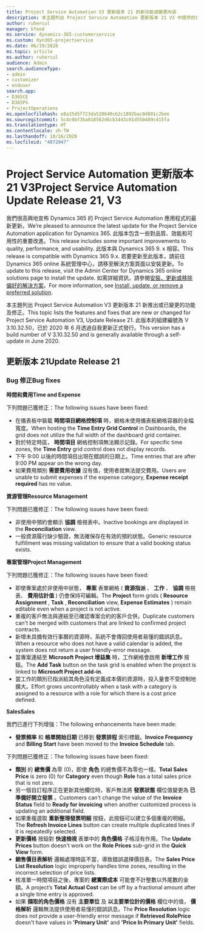```yaml
---
title: Project Service Automation V3 更新版本 21 的新功能或變更內容
description: 本主題列出 Project Service Automation 更新版本 21 V3 中提供的功能和修正。
author: ruhercul
manager: kfend
ms.service: dynamics-365-customerservice
ms.custom: dyn365-projectservice
ms.date: 06/19/2020
ms.topic: article
ms.author: ruhercul
audience: Admin
search.audienceType:
- admin
- customizer
- enduser
search.app:
- D365CE
- D365PS
- ProjectOperations
ms.openlocfilehash: e8a15d5f723da528640c62c1892bac0d801c2bee
ms.sourcegitcommit: 5c4c9bf3ba018562d6cb3443c01d550489c415fa
ms.translationtype: HT
ms.contentlocale: zh-TW
ms.lasthandoff: 10/16/2020
ms.locfileid: "4072947"
---
```

# <a name="project-service-automation-update-release-21-v3"></a><span data-ttu-id="eab11-103">Project Service Automation 更新版本 21 V3</span><span class="sxs-lookup"><span data-stu-id="eab11-103">Project Service Automation Update Release 21, V3</span></span>

<span data-ttu-id="eab11-104">我們很高興地宣佈 Dynamics 365 的 Project Service Automation 應用程式的最新更新。</span><span class="sxs-lookup"><span data-stu-id="eab11-104">We’re pleased to announce the latest update for the Project Service Automation application for Dynamics 365.</span></span> <span data-ttu-id="eab11-105">此版本包含一些對品質、效能和可用性的重要改進。</span><span class="sxs-lookup"><span data-stu-id="eab11-105">This release includes some important improvements to quality, performance, and usability.</span></span> <span data-ttu-id="eab11-106">此版本與 Dynamics 365 9. x 相容。</span><span class="sxs-lookup"><span data-stu-id="eab11-106">This release is compatible with Dynamics 365 9.x.</span></span> <span data-ttu-id="eab11-107">若要更新至此版本，請前往 Dynamics 365 online 系統管理中心，請移至解決方案頁面以安裝更新。</span><span class="sxs-lookup"><span data-stu-id="eab11-107">To update to this release, visit the Admin Center for Dynamics 365 online solutions page to install the update.</span></span> <span data-ttu-id="eab11-108">如需詳細資訊，請參閱[安裝、更新或移除偏好的解決方案](https://docs.microsoft.com/power-platform/admin/install-remove-preferred-solution)。</span><span class="sxs-lookup"><span data-stu-id="eab11-108">For more information, see [Install, update, or remove a preferred solution](https://docs.microsoft.com/power-platform/admin/install-remove-preferred-solution).</span></span>

<span data-ttu-id="eab11-109">本主題列出 Project Service Automation V3 更新版本 21 新推出或已變更的功能及修正。</span><span class="sxs-lookup"><span data-stu-id="eab11-109">This topic lists the features and fixes that are new or changed for Project Service Automation V3, Update Release 21.</span></span> <span data-ttu-id="eab11-110">此版本的組建編號為 V 3.10.32.50，已於 2020 年 6 月透過自我更新正式發行。</span><span class="sxs-lookup"><span data-stu-id="eab11-110">This version has a build number of V 3.10.32.50 and is generally available through a self-update in June 2020.</span></span>

## <a name="update-release-21"></a><span data-ttu-id="eab11-111">更新版本 21</span><span class="sxs-lookup"><span data-stu-id="eab11-111">Update Release 21</span></span>

### <a name="bug-fixes"></a><span data-ttu-id="eab11-112">Bug 修正</span><span class="sxs-lookup"><span data-stu-id="eab11-112">Bug fixes</span></span>

<span data-ttu-id="eab11-113">**時間和費用**</span><span class="sxs-lookup"><span data-stu-id="eab11-113">**Time and Expense**</span></span>

<span data-ttu-id="eab11-114">下列問題已獲修正：</span><span class="sxs-lookup"><span data-stu-id="eab11-114">The following issues have been fixed:</span></span>

- <span data-ttu-id="eab11-115">在儀表板中裝載 **時間項目網格控制項** 時，網格未使用儀表板網格容器的全幅寬度。</span><span class="sxs-lookup"><span data-stu-id="eab11-115">When hosting the **Time Entry Grid Control** in Dashboards, the grid does not utilize the full width of the dashboard grid container.</span></span>
- <span data-ttu-id="eab11-116">對於特定時區， **時間項目** 網格控制項無法顯示記錄。</span><span class="sxs-lookup"><span data-stu-id="eab11-116">For specific time zones, the **Time Entry** grid control does not display records.</span></span>
- <span data-ttu-id="eab11-117">下午 9:00 以後的時間項目出現在錯誤的日期上。</span><span class="sxs-lookup"><span data-stu-id="eab11-117">Time entries that are after 9:00 PM appear on the wrong day.</span></span>
- <span data-ttu-id="eab11-118">如果費用類別 **需要費用收據** 沒有值，使用者就無法提交費用。</span><span class="sxs-lookup"><span data-stu-id="eab11-118">Users are unable to submit expenses if the expense category, **Expense receipt required** has no value.</span></span>

<span data-ttu-id="eab11-119">**資源管理**</span><span class="sxs-lookup"><span data-stu-id="eab11-119">**Resource Management**</span></span>

<span data-ttu-id="eab11-120">下列問題已獲修正：</span><span class="sxs-lookup"><span data-stu-id="eab11-120">The following issues have been fixed:</span></span>

- <span data-ttu-id="eab11-121">非使用中預約會顯示 **協調** 檢視表中。</span><span class="sxs-lookup"><span data-stu-id="eab11-121">Inactive bookings are displayed in the **Reconciliation** view.</span></span>
- <span data-ttu-id="eab11-122">一般資源履行缺少驗證，無法確保存在有效的預約狀態。</span><span class="sxs-lookup"><span data-stu-id="eab11-122">Generic resource fulfillment was missing validation to ensure that a valid booking status exists.</span></span>

<span data-ttu-id="eab11-123">**專案管理**</span><span class="sxs-lookup"><span data-stu-id="eab11-123">**Project Management**</span></span>

<span data-ttu-id="eab11-124">下列問題已獲修正：</span><span class="sxs-lookup"><span data-stu-id="eab11-124">The following issues have been fixed:</span></span>

- <span data-ttu-id="eab11-125">即使專案處於非使用中狀態， **專案** 表單網格 ( **資源指派** 、 **工作** 、 **協調** 檢視表、 **費用估計值** ) 仍會保持可編輯。</span><span class="sxs-lookup"><span data-stu-id="eab11-125">The **Project** form grids ( **Resource Assignment** , **Task** , **Reconciliation** view, **Expense Estimates** ) remain editable even when a project is not active.</span></span>
- <span data-ttu-id="eab11-126">重複的客戶無法與連結至已確認專案合約的客戶合併。</span><span class="sxs-lookup"><span data-stu-id="eab11-126">Duplicate customers can't be merged with customers that are linked to confirmed project contracts.</span></span>
- <span data-ttu-id="eab11-127">新增未具備有效行事曆的資源時，系統不會傳回使用者易懂的錯誤訊息。</span><span class="sxs-lookup"><span data-stu-id="eab11-127">When a resource who does not have a valid calendar is added, the system does not return a user friendly-error message.</span></span>
- <span data-ttu-id="eab11-128">當專案連結至 **Microsoft Project 增益集** 時，工作網格會啟用 **新增工作** 按鈕。</span><span class="sxs-lookup"><span data-stu-id="eab11-128">The **Add Task** button on the task grid is enabled when the project is linked to **Microsoft Project add-in**.</span></span>
- <span data-ttu-id="eab11-129">當工作的類別已指派給其角色沒有定義成本價的資源時，投入量會不受控制地擴大。</span><span class="sxs-lookup"><span data-stu-id="eab11-129">Effort grows uncontrollably when a task with a category is assigned to a resource with a role for which there is a cost price defined.</span></span>

<span data-ttu-id="eab11-130">**Sales**</span><span class="sxs-lookup"><span data-stu-id="eab11-130">**Sales**</span></span>

<span data-ttu-id="eab11-131">我們已進行下列增強：</span><span class="sxs-lookup"><span data-stu-id="eab11-131">The following enhancements have been made:</span></span>

- <span data-ttu-id="eab11-132">**發票頻率** 和 **帳單開始日期** 已移到 **發票排程** 索引標籤。</span><span class="sxs-lookup"><span data-stu-id="eab11-132">**Invoice Frequency** and **Billing Start** have been moved to the **Invoice Schedule** tab.</span></span>

<span data-ttu-id="eab11-133">下列問題已獲修正：</span><span class="sxs-lookup"><span data-stu-id="eab11-133">The following issues have been fixed:</span></span>

- <span data-ttu-id="eab11-134">**類別** 的 **總售價** 為零 (0)，即使 **角色** 的總售價不為零也一樣。</span><span class="sxs-lookup"><span data-stu-id="eab11-134">**Total Sales Price** is zero (0) for **Category** even though **Role** has a total sales price that is not zero.</span></span>
- <span data-ttu-id="eab11-135">另一個自訂程序正在更新其他欄位時，客戶無法將 **發票狀態** 欄位值變更為 **已準備好開立發票** 。</span><span class="sxs-lookup"><span data-stu-id="eab11-135">Customers can't change the value of the **Invoice Status** field to **Ready for invoicing** when another customized process is updating an additional field.</span></span>
- <span data-ttu-id="eab11-136">如果重複選取 **重新整理發票明細** 按鈕，此按鈕可以建立多個重複的明細。</span><span class="sxs-lookup"><span data-stu-id="eab11-136">The **Refresh Invoice Lines** button can create multiple duplicated lines if it is repeatedly selected.</span></span>
- <span data-ttu-id="eab11-137">**更新價格** 按鈕對 **快速檢視** 表單中的 **角色價格** 子格沒有作用。</span><span class="sxs-lookup"><span data-stu-id="eab11-137">The **Update Prices** button doesn't work on the **Role Prices** sub-grid in the **Quick View** form.</span></span>
- <span data-ttu-id="eab11-138">**銷售價目表解析** 邏輯處理時區不當，導致錯誤選擇價目表。</span><span class="sxs-lookup"><span data-stu-id="eab11-138">The **Sales Price List Resolution** logic improperly handles time zones, resulting in the incorrect selection of price lists.</span></span>
- <span data-ttu-id="eab11-139">核准單一時間項目之後，專案的 **總實際成本** 可能會不計整數以外尾數的金額。</span><span class="sxs-lookup"><span data-stu-id="eab11-139">A project’s **Total Actual Cost** can be off by a fractional amount after a single time entry is approved.</span></span>
- <span data-ttu-id="eab11-140">如果 **擷取的角色價格** 沒有 **主要單位** 及 **以主要單位計的價格** 欄位中的值， **價格解析** 邏輯無法提供使用者易懂的錯誤訊息。</span><span class="sxs-lookup"><span data-stu-id="eab11-140">The **Price Resolution** logic does not provide a user-friendly error message if **Retrieved RolePrice** doesn't have values in **'Primary Unit'** and **'Price In Primary Unit'** fields.</span></span>
